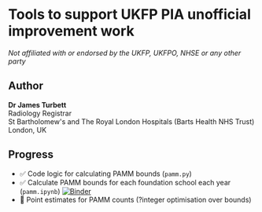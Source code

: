 # Tools to support UKFP PIA unofficial improvement work

_Not affiliated with or endorsed by the UKFP, UKFPO, NHSE or any other party_

## Author
**Dr James Turbett**  
Radiology Registrar  
St Bartholomew's and The Royal London Hospitals (Barts Health NHS Trust)  
London, UK

## Progress
- :white_check_mark: Code logic for calculating PAMM bounds (`pamm.py`)
- :white_check_mark: Calculate PAMM bounds for each foundation school each year (`pamm.ipynb`) [![Binder](https://mybinder.org/badge_logo.svg)](https://mybinder.org/v2/gh/jamesturbett/improve-pia/main?urlpath=%2Fdoc%2Ftree%2Fnotebooks%2Fpamm.ipynb)
- :arrows_counterclockwise: Point estimates for PAMM counts (?integer optimisation over bounds)

